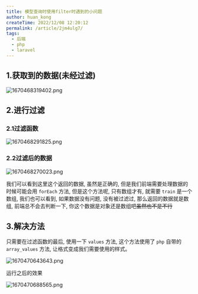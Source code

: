 ```yaml
---
title: 模型查询时使用filter时遇到的小问题
author: huan_kong
createTime: 2022/12/08 12:20:12
permalink: /article/2jm4ulg7/
tags:
  - 后端
  - php
  - laravel
---
```


## 1.获取到的数据(未经过滤)

![1670468319402.png](https://img.huankong.top/i/2022/12/08/639152e39d81d.png)

## 2.进行过滤

### 2.1过滤函数

![1670468291825.png](https://img.huankong.top/i/2022/12/08/639152c7a1170.png)

### 2.2过滤后的数据

![1670468270023.png](https://img.huankong.top/i/2022/12/08/639152b26a2e9.png)

我们可以看到这里这个返回的数据, 虽然是正确的, 但是我们前端需要处理数据的时候可能会用 `forEach` 方法, 但是这个方法呢, 只有数组才有, 就需要 `train` 是一个数组, 我们也可以看到, 如果数据没有问题, 没有被过滤过, 那么返回的数据就是数组, 前端总不会去判断一下, 你这个数据是对象还是数组吧~~虽然也不是不行~~

## 3.解决方法

只需要在过滤函数的最后, 使用一下 `values` 方法, 这个方法使用了 `php` 自带的 `array_values` 方法, 让格式变成我们需要使用的样式。

![1670470643643.png](https://img.huankong.top/i/2022/12/08/63915bf79b19b.png)

运行之后的效果

![1670470688565.png](https://img.huankong.top/i/2022/12/08/63915c2427823.png)
